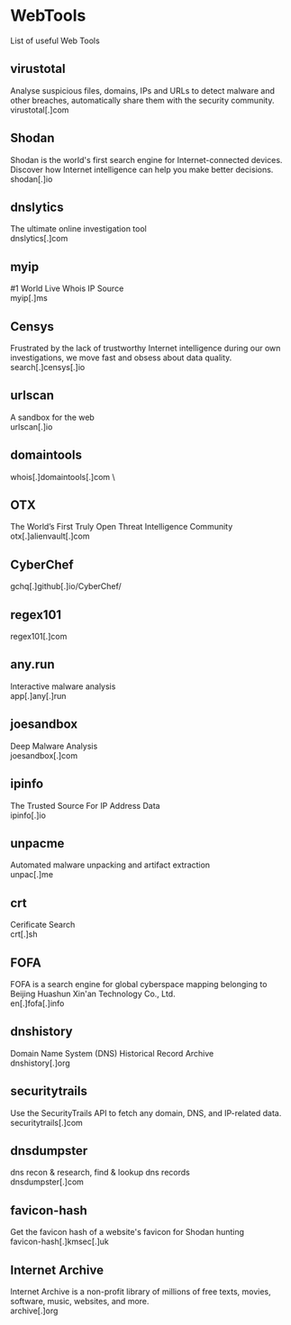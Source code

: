 # WebTools
List of useful Web Tools

## virustotal
Analyse suspicious files, domains, IPs and URLs to detect malware and other breaches, automatically share them with the security community. \
virustotal[.]com

## Shodan 
Shodan is the world's first search engine for Internet-connected devices. Discover how Internet intelligence can help you make better decisions. \
shodan[.]io

## dnslytics
The ultimate online investigation tool \
dnslytics[.]com

## myip
#1 World Live Whois IP Source \
myip[.]ms

## Censys
Frustrated by the lack of trustworthy Internet intelligence during our own investigations, we move fast and obsess about data quality. \
search[.]censys[.]io

## urlscan
A sandbox for the web \
urlscan[.]io

## domaintools
whois[.]domaintools[.]com \

## OTX
The World’s First Truly Open Threat Intelligence Community \
otx[.]alienvault[.]com

## CyberChef
gchq[.]github[.]io/CyberChef/

## regex101
regex101[.]com

## any.run
Interactive malware analysis \
app[.]any[.]run

## joesandbox
Deep Malware Analysis \
joesandbox[.]com

## ipinfo
The Trusted Source For IP Address Data \
ipinfo[.]io

## unpacme
Automated malware unpacking and artifact extraction \
unpac[.]me

## crt
Cerificate Search \
crt[.]sh

## FOFA
FOFA is a search engine for global cyberspace mapping belonging to Beijing Huashun Xin'an Technology Co., Ltd. \
en[.]fofa[.]info

## dnshistory
Domain Name System (DNS) Historical Record Archive \
dnshistory[.]org

## securitytrails
Use the SecurityTrails API to fetch any domain, DNS, and IP-related data. \
securitytrails[.]com

## dnsdumpster
dns recon & research, find & lookup dns records \
dnsdumpster[.]com

## favicon-hash
Get the favicon hash of a website's favicon for Shodan hunting \
favicon-hash[.]kmsec[.]uk

## Internet Archive
Internet Archive is a non-profit library of millions of free texts, movies, software, music, websites, and more. \
archive[.]org


